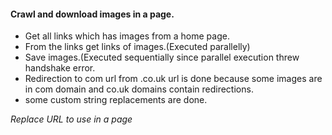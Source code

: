 #### Crawl and download images in a page.

- Get all links which has images from a home page.
- From the links get links of images.(Executed parallelly)
- Save images.(Executed sequentially since parallel execution threw handshake error.
- Redirection to com url from .co.uk url is done because some images are in com domain and co.uk domains contain redirections.
- some custom string replacements are done.

*Replace URL to use in a page*

